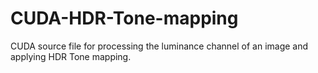 # CUDA-HDR-Tone-mapping
CUDA source file for processing the luminance channel of an image and applying HDR Tone mapping.
